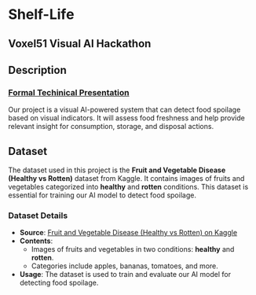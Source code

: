# Shelf-Life
##  Voxel51 Visual AI Hackathon
## Description
### [Formal Techinical Presentation](https://www.figma.com/deck/e8Ry62KNgGrkL1ujO34vgK/voxel51-AI-visualization-presentation?node-id=28-5&t=mSvu7xzhBgGHMqPt-1)
Our project is a visual AI-powered system that can detect food spoilage based on visual indicators. It will assess food freshness and help provide relevant insight for consumption, storage, and disposal actions.
## Dataset
The dataset used in this project is the **Fruit and Vegetable Disease (Healthy vs Rotten)** dataset from Kaggle. It contains images of fruits and vegetables categorized into **healthy** and **rotten** conditions. This dataset is essential for training our AI model to detect food spoilage.
### Dataset Details
- **Source**: [Fruit and Vegetable Disease (Healthy vs Rotten) on Kaggle](https://www.kaggle.com/datasets/muhammad0subhan/fruit-and-vegetable-disease-healthy-vs-rotten/data)
- **Contents**:
  - Images of fruits and vegetables in two conditions: **healthy** and **rotten**.
  - Categories include apples, bananas, tomatoes, and more.
- **Usage**: The dataset is used to train and evaluate our AI model for detecting food spoilage.
